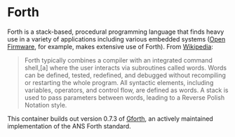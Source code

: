 # Forth

Forth is a stack-based, procedural programming language that finds heavy use in a variety of applications including various embedded systems ([Open Firmware](https://en.wikipedia.org/wiki/Open_Firmware), for example, makes extensive use of Forth).  From [Wikipedia](https://en.wikipedia.org/wiki/Forth_(programming_language)):

> Forth typically combines a compiler with an integrated command shell,[a] where the user interacts via subroutines called words. Words can be defined, tested, redefined, and debugged without recompiling or restarting the whole program. All syntactic elements, including variables, operators, and control flow, are defined as words. A stack is used to pass parameters between words, leading to a Reverse Polish Notation style. 

This container builds out version 0.7.3 of [Gforth](https://en.wikipedia.org/wiki/Gforth), an actively maintained implementation of the ANS Forth standard.
